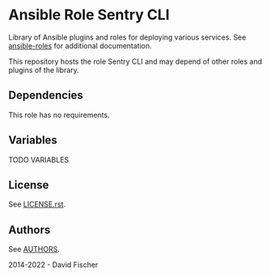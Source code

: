 # Ansible Role Sentry CLI

Library of Ansible plugins and roles for deploying various services.
See [ansible-roles](https://github.com/davidfischer-ch/ansible-roles) for additional documentation.

This repository hosts the role Sentry CLI and may depend of other roles and plugins of the library.

## Dependencies

This role has no requirements.

## Variables

TODO VARIABLES

## License

See [LICENSE.rst](LICENSE.rst).

## Authors

See [AUTHORS](AUTHORS).

2014-2022 - David Fischer

